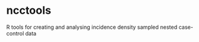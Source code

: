 ncctools
========
R tools for creating and analysing incidence density sampled nested case-control data


